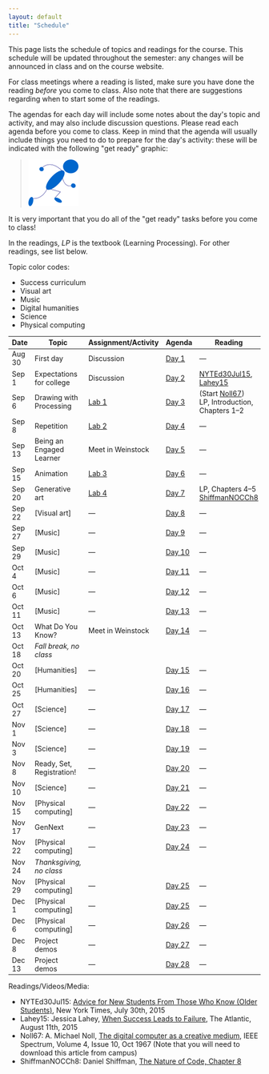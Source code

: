 ```yaml
---
layout: default
title: "Schedule"
---
```


This page lists the schedule of topics and readings for the course.  This schedule will be updated throughout the semester: any changes will be announced in class and on the course website.

For class meetings where a reading is listed, make sure you have done the reading *before* you come to class.  Also note that there are suggestions regarding when to start some of the readings.

The agendas for each day will include some notes about the day's topic and activity, and may also include discussion questions.  Please read each agenda before you come to class.  Keep in mind that the agenda will usually include things you need to do to prepare for the day's activity: these will be indicated with the following "get ready" graphic:

> <a href="https://www.youtube.com/watch?v=J8Ofr0IKiZg"><img src="agenda/img/getready.png" alt="Get ready!"></a>

It is very important that you do all of the "get ready" tasks before you come to class!

In the readings, *LP* is the textbook (Learning Processing).  For other readings, see list below.

Topic color codes:

* <span class="topic-sc"></span> Success curriculum
* <span class="topic-art"></span> Visual art
* <span class="topic-mus"></span> Music
* <span class="topic-hum"></span> Digital humanities
* <span class="topic-sci"></span> Science
* <span class="topic-phy"></span> Physical computing

Date | Topic | Assignment/Activity | Agenda | Reading
---- | ----- | ------------------- | -------| -------
Aug 30 | <span class="topic-sc"></span> First day | Discussion | [Day 1](agenda/day01.html) | &mdash;
Sep 1 | <span class="topic-sc"></span> Expectations for college | Discussion | [Day 2](agenda/day02.html) | [NYTEd30Jul15](http://www.nytimes.com/2015/08/02/education/edlife/advice-for-new-students-from-those-who-know-old-students.html), [Lahey15](http://www.theatlantic.com/education/archive/2015/08/when-success-leads-to-failure/400925/)
Sep 6 | <span class="topic-art"></span> Drawing with Processing | [Lab 1](labs/lab01.html) | [Day 3](agenda/day03.html) | (Start [Noll67](http://ieeexplore.ieee.org/xpl/articleDetails.jsp?arnumber=5217127))<br> LP, Introduction, Chapters 1&ndash;2
Sep 8 | <span class="topic-art"></span> Repetition | [Lab 2](labs/lab02.html) | [Day 4](agenda/day04.html) | &mdash;
Sep 13 | <span class="topic-sc"></span> Being an Engaged Learner | Meet in Weinstock | [Day 5](agenda/day05.html) | &mdash; 
Sep 15 | <span class="topic-art"></span> Animation | [Lab 3](labs/lab03.html) | [Day 6](agenda/day06.html) | &mdash;
Sep 20 | <span class="topic-art"></span> Generative art | [Lab 4](labs/lab04.html) | [Day 7](agenda/day07.html) | LP, Chapters 4&ndash;5<br>[ShiffmanNOCCh8](http://natureofcode.com/book/chapter-8-fractals/)
Sep 22 | <span class="topic-art"></span> [Visual art] | &mdash; | [Day 8](agenda/day08.html) | &mdash;
Sep 27 | <span class="topic-mus"></span> [Music] | &mdash; | [Day 9](agenda/day09.html) | &mdash;
Sep 29 | <span class="topic-mus"></span> [Music] | &mdash; | [Day 10](agenda/day10.html) | &mdash;
Oct 4 | <span class="topic-mus"></span> [Music] | &mdash; | [Day 11](agenda/day11.html) | &mdash;
Oct 6 | <span class="topic-mus"></span> [Music] | &mdash; | [Day 12](agenda/day12.html) | &mdash;
Oct 11 | <span class="topic-mus"></span> [Music] | &mdash; | [Day 13](agenda/day13.html) | &mdash;
Oct 13 | <span class="topic-sc"></span> What Do You Know? | Meet in Weinstock | [Day 14](agenda/day14.html) | &mdash;
Oct 18 | *Fall break, no class*
Oct 20 | <span class="topic-hum"></span> [Humanities] | &mdash; | [Day 15](agenda/day15.html) | &mdash;
Oct 25 | <span class="topic-hum"></span> [Humanities] | &mdash; | [Day 16](agenda/day16.html) | &mdash;
Oct 27 | <span class="topic-sci"></span> [Science] | &mdash; | [Day 17](agenda/day17.html) | &mdash;
Nov 1 | <span class="topic-sci"></span> [Science] | &mdash; | [Day 18](agenda/day18.html) | &mdash;
Nov 3 | <span class="topic-sci"></span> [Science] | &mdash; | [Day 19](agenda/day19.html) | &mdash;
Nov 8 | <span class="topic-sc"></span> Ready, Set, Registration! | &mdash; | [Day 20](agenda/day20.html) | &mdash;
Nov 10 | <span class="topic-sci"></span> [Science] | &mdash; | [Day 21](agenda/day21.html) | &mdash;
Nov 15 | <span class="topic-phy"></span> [Physical computing] | &mdash; | [Day 22](agenda/day22.html) | &mdash;
Nov 17 | <span class="topic-sc"></span> GenNext | &mdash; | [Day 23](agenda/day23.html) | &mdash;
Nov 22 | <span class="topic-phy"></span> [Physical computing] | &mdash; | [Day 24](agenda/day24.html) | &mdash;
Nov 24 | *Thanksgiving, no class*
Nov 29 | <span class="topic-phy"></span> [Physical computing] | &mdash; | [Day 25](agenda/day25.html) | &mdash;
Dec 1 | <span class="topic-phy"></span> [Physical computing] | &mdash; | [Day 25](agenda/day25.html) | &mdash;
Dec 6 | <span class="topic-phy"></span> [Physical computing] | &mdash; | [Day 26](agenda/day26.html) | &mdash;
Dec 8 | Project demos | &mdash; | [Day 27](agenda/day27.html) | &mdash;
Dec 13 | Project demos | &mdash; | [Day 28](agenda/day28.html) | &mdash;

Readings/Videos/Media:

* NYTEd30Jul15: [Advice for New Students From Those Who Know (Older Students)](http://www.nytimes.com/2015/08/02/education/edlife/advice-for-new-students-from-those-who-know-old-students.html), New York Times, July 30th, 2015
* Lahey15: Jessica Lahey, [When Success Leads to Failure](http://www.theatlantic.com/education/archive/2015/08/when-success-leads-to-failure/400925/), The Atlantic, August 11th, 2015
* Noll67: A. Michael Noll, [The digital computer as a creative medium](http://ieeexplore.ieee.org/xpl/articleDetails.jsp?arnumber=5217127), IEEE Spectrum, Volume 4, Issue 10, Oct 1967 (Note that you will need to download this article from campus)
* ShiffmanNOCCh8: Daniel Shiffman, [The Nature of Code, Chapter 8](http://natureofcode.com/book/chapter-8-fractals/)

<!--
* IAMUSDocumentary: [IAMUS / MELOMICS documentary](https://www.youtube.com/watch?v=ETGDbWvWCbM)
* Guardian1Jul12: [Iamus, classical music's computer composer, live from Malaga](http://www.theguardian.com/music/2012/jul/01/iamus-computer-composes-classical-music), Philip Ball, in The Guardian, July 1st, 2012
* 0musicPlaylist: [0music](https://www.youtube.com/watch?v=SxvV5zn7e9s)
* NYTArts17Nov10: [Digital Keys for Unlocking the Humanities’ Riches](http://www.nytimes.com/2010/11/17/arts/17digital.html), New York Times, Nov 17th, 2010
* MichelAidenTEDJul2011: [What we learned from 5 million books](https://www.ted.com/talks/what_we_learned_from_5_million_books?language=en#t-512521), TEDxBoston 2011
* GenNext: [Gen Next at York College](http://www.ycp.edu/academics/gen-next/)
* MakerMovement: [The Maker Movement](http://www.mitpressjournals.org/doi/pdf/10.1162/INOV_a_00135), Dale Dougherty, Innovations, Volume 7, Number 3, Summer 2012
* DIYRevolution: [The 'maker movement' creates D.I.Y. revolution](http://www.csmonitor.com/Technology/2014/0706/The-maker-movement-creates-D.I.Y.-revolution), Noelle Swan, The Christian Science Monitor, July 6, 2014
* MakingIt: [Making It: Pick up a spot welder and join the revolution](http://www.newyorker.com/magazine/2014/01/13/making-it-2), Evgeny Morozov, The New Yorker, January 13th, 2014
* FourEthicalIssues: [Four Ethical Issues of the Information Age](http://ycp.summon.serialssolutions.com/#!/search?bookMark=ePnHCXMwXV3NCsIwDC7iwSk-gZeCN6GHpl27HUUUH0DPpT_rQYYK7v0x6TYEzy0hlDZfkn5J1mzriZv9HEoNV1qwCqQB0eJVWlK-wxr06Bq1ms2lxICiYocLHh0vHG_f83HyHH9ljpL4VJhDivIjVcLfL-fb6SqmaQHiQV3PhAHwOZkArY6IoqHRKsUaOgoA25DAtoi1AfHc1CoGmWNuYl1n8FpB1l2nNmw3yp1tskt97yTZdksztfZ_qz5QMiIOH1dgkn68frsKt9G9x44RDj1tIlw7wOdilfoCnLJSKQ), Richard O. Mason, MIS Quarterly, Volume 10, Number 1, 1986. (You will need to be connected to the YCP network to access this article.)
-->

<!-- vim:set wrap: ­-->
<!-- vim:set linebreak: -->
<!-- vim:set nolist: -->
